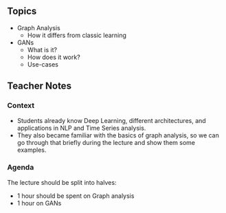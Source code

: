 


## Topics

- Graph Analysis
    - How it differs from classic learning
- GANs 
    - What is it?
    - How does it work?
    - Use-cases

## Teacher Notes


### Context
- Students already know Deep Learning, different architectures, and applications in NLP and Time Series analysis.
- They also became familiar with the basics of graph analysis, so we can go through that briefly during the lecture and show them some examples.




### Agenda

The lecture should be split into halves: 
- 1 hour should be spent on Graph analysis
- 1 hour on GANs


